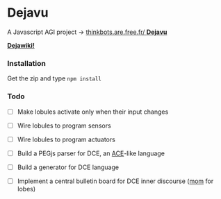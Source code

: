 # Dejavu

A Javascript AGI project → [thinkbots.are.free.fr/ **Dejavu**](http://thinkbots.are.free.fr/Dejavu/)

**[Dejawiki!](https://github.com/ThinkbotsAreFree/Dejavu/wiki)**

### Installation

Get the zip and type `npm install`

### Todo

- [ ] Make lobules activate only when their input changes
- [ ] Wire lobules to program sensors
- [ ] Wire lobules to program actuators
- [ ] Build a PEGjs parser for DCE, an [ACE](http://attempto.ifi.uzh.ch/site/resources/)-like language
- [ ] Build a generator for DCE language
- [ ] Implement a central bulletin board for DCE inner discourse ([mom](https://en.wikipedia.org/wiki/Message-oriented_middleware) for lobes)

